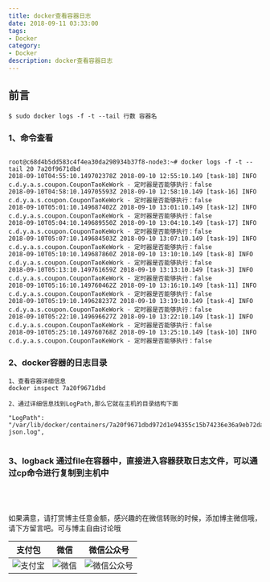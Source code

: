 ```yaml
---
title: docker查看容器日志
date: 2018-09-11 03:33:00
tags: 
- Docker
category: 
- Docker
description: docker查看容器日志
---
```

<!-- image url 
https://raw.githubusercontent.com/HealerJean123/HealerJean123.github.io/master/blogImages
　　首行缩进
<font color="red">  </font>
-->

## 前言


```
$ sudo docker logs -f -t --tail 行数 容器名

```
### 1、命令查看

```

root@c68d4b5dd583c4f4ea30da298934b37f8-node3:~# docker logs -f -t --tail 20 7a20f9671dbd
2018-09-10T04:55:10.149702378Z 2018-09-10 12:55:10.149 [task-18] INFO  c.d.y.a.s.coupon.CouponTaoKeWork - 定时器是否能够执行：false
2018-09-10T04:58:10.149705593Z 2018-09-10 12:58:10.149 [task-16] INFO  c.d.y.a.s.coupon.CouponTaoKeWork - 定时器是否能够执行：false
2018-09-10T05:01:10.149687402Z 2018-09-10 13:01:10.149 [task-12] INFO  c.d.y.a.s.coupon.CouponTaoKeWork - 定时器是否能够执行：false
2018-09-10T05:04:10.149689550Z 2018-09-10 13:04:10.149 [task-17] INFO  c.d.y.a.s.coupon.CouponTaoKeWork - 定时器是否能够执行：false
2018-09-10T05:07:10.149684503Z 2018-09-10 13:07:10.149 [task-19] INFO  c.d.y.a.s.coupon.CouponTaoKeWork - 定时器是否能够执行：false
2018-09-10T05:10:10.149687860Z 2018-09-10 13:10:10.149 [task-8] INFO  c.d.y.a.s.coupon.CouponTaoKeWork - 定时器是否能够执行：false
2018-09-10T05:13:10.149761659Z 2018-09-10 13:13:10.149 [task-3] INFO  c.d.y.a.s.coupon.CouponTaoKeWork - 定时器是否能够执行：false
2018-09-10T05:16:10.149760462Z 2018-09-10 13:16:10.149 [task-11] INFO  c.d.y.a.s.coupon.CouponTaoKeWork - 定时器是否能够执行：false
2018-09-10T05:19:10.149628237Z 2018-09-10 13:19:10.149 [task-4] INFO  c.d.y.a.s.coupon.CouponTaoKeWork - 定时器是否能够执行：false
2018-09-10T05:22:10.149696627Z 2018-09-10 13:22:10.149 [task-1] INFO  c.d.y.a.s.coupon.CouponTaoKeWork - 定时器是否能够执行：false
2018-09-10T05:25:10.149760768Z 2018-09-10 13:25:10.149 [task-10] INFO  c.d.y.a.s.coupon.CouponTaoKeWork - 定时器是否能够执行：false
```

### 2、docker容器的日志目录


```
1、查看容器详细信息
docker inspect 7a20f9671dbd 

2、通过详细信息找到LogPath,那么它就在主机的目录结构下面

"LogPath": "/var/lib/docker/containers/7a20f9671dbd972d1e94355c15b74236e36a9eb72da4636cb7e996e1a9cdd40c/7a20f9671dbd972d1e94355c15b74236e36a9eb72da4636cb7e996e1a9cdd40c-json.log",


```

### 3、logback 通过file在容器中，直接进入容器获取日志文件，可以通过cp命令进行复制到主机中





<br/><br/><br/>
如果满意，请打赏博主任意金额，感兴趣的在微信转账的时候，添加博主微信哦， 请下方留言吧。可与博主自由讨论哦

|支付包 | 微信|微信公众号|
|:-------:|:-------:|:------:|
|![支付宝](https://raw.githubusercontent.com/HealerJean123/HealerJean123.github.io/master/assets/img/tctip/alpay.jpg) | ![微信](https://raw.githubusercontent.com/HealerJean123/HealerJean123.github.io/master/assets/img/tctip/weixin.jpg)|![微信公众号](https://raw.githubusercontent.com/HealerJean123/HealerJean123.github.io/master/assets/img/my/qrcode_for_gh_a23c07a2da9e_258.jpg)|




<!-- Gitalk 评论 start  -->

<link rel="stylesheet" href="https://unpkg.com/gitalk/dist/gitalk.css">
<script src="https://unpkg.com/gitalk@latest/dist/gitalk.min.js"></script> 
<div id="gitalk-container"></div>    
 <script type="text/javascript">
    var gitalk = new Gitalk({
		clientID: `1d164cd85549874d0e3a`,
		clientSecret: `527c3d223d1e6608953e835b547061037d140355`,
		repo: `HealerJean123.github.io`,
		owner: 'HealerJean123',
		admin: ['HealerJean123'],
		id: 'kl6ra7oUTDph8gvJ',
    });
    gitalk.render('gitalk-container');
</script> 

<!-- Gitalk end -->


